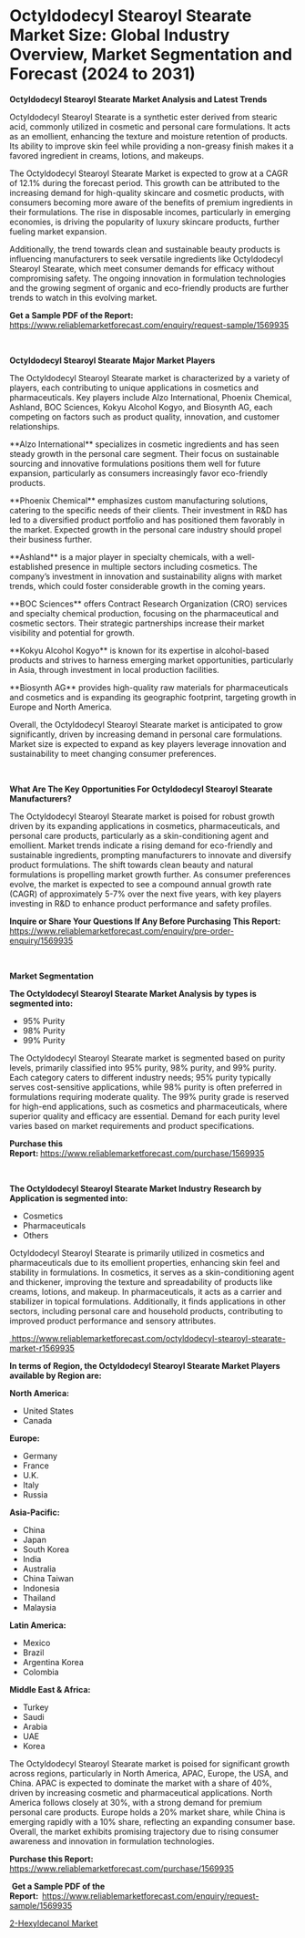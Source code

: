 <p><h1>Octyldodecyl Stearoyl Stearate Market Size: Global Industry Overview, Market Segmentation and Forecast (2024 to 2031)</h1></p><p><strong>Octyldodecyl Stearoyl Stearate Market Analysis and Latest Trends</strong></p>
<p><p>Octyldodecyl Stearoyl Stearate is a synthetic ester derived from stearic acid, commonly utilized in cosmetic and personal care formulations. It acts as an emollient, enhancing the texture and moisture retention of products. Its ability to improve skin feel while providing a non-greasy finish makes it a favored ingredient in creams, lotions, and makeups.</p><p>The Octyldodecyl Stearoyl Stearate Market is expected to grow at a CAGR of 12.1% during the forecast period. This growth can be attributed to the increasing demand for high-quality skincare and cosmetic products, with consumers becoming more aware of the benefits of premium ingredients in their formulations. The rise in disposable incomes, particularly in emerging economies, is driving the popularity of luxury skincare products, further fueling market expansion.</p><p>Additionally, the trend towards clean and sustainable beauty products is influencing manufacturers to seek versatile ingredients like Octyldodecyl Stearoyl Stearate, which meet consumer demands for efficacy without compromising safety. The ongoing innovation in formulation technologies and the growing segment of organic and eco-friendly products are further trends to watch in this evolving market.</p></p>
<p><strong>Get a Sample PDF of the Report:&nbsp;</strong> <a href="https://www.reliablemarketforecast.com/enquiry/request-sample/1569935?utm_campaign=1893&utm_medium=2&utm_source=Github&utm_content=ia&utm_term=29122024&utm_id=octyldodecyl-stearoyl-stearate">https://www.reliablemarketforecast.com/enquiry/request-sample/1569935</a></p>
<p>&nbsp;</p>
<p><strong>Octyldodecyl Stearoyl Stearate Major Market Players</strong></p>
<p><p>The Octyldodecyl Stearoyl Stearate market is characterized by a variety of players, each contributing to unique applications in cosmetics and pharmaceuticals. Key players include Alzo International, Phoenix Chemical, Ashland, BOC Sciences, Kokyu Alcohol Kogyo, and Biosynth AG, each competing on factors such as product quality, innovation, and customer relationships.</p><p>**Alzo International** specializes in cosmetic ingredients and has seen steady growth in the personal care segment. Their focus on sustainable sourcing and innovative formulations positions them well for future expansion, particularly as consumers increasingly favor eco-friendly products.</p><p>**Phoenix Chemical** emphasizes custom manufacturing solutions, catering to the specific needs of their clients. Their investment in R&D has led to a diversified product portfolio and has positioned them favorably in the market. Expected growth in the personal care industry should propel their business further.</p><p>**Ashland** is a major player in specialty chemicals, with a well-established presence in multiple sectors including cosmetics. The company’s investment in innovation and sustainability aligns with market trends, which could foster considerable growth in the coming years.</p><p>**BOC Sciences** offers Contract Research Organization (CRO) services and specialty chemical production, focusing on the pharmaceutical and cosmetic sectors. Their strategic partnerships increase their market visibility and potential for growth.</p><p>**Kokyu Alcohol Kogyo** is known for its expertise in alcohol-based products and strives to harness emerging market opportunities, particularly in Asia, through investment in local production facilities.</p><p>**Biosynth AG** provides high-quality raw materials for pharmaceuticals and cosmetics and is expanding its geographic footprint, targeting growth in Europe and North America.</p><p>Overall, the Octyldodecyl Stearoyl Stearate market is anticipated to grow significantly, driven by increasing demand in personal care formulations. Market size is expected to expand as key players leverage innovation and sustainability to meet changing consumer preferences.</p></p>
<p>&nbsp;</p>
<p><strong>What Are The Key Opportunities For Octyldodecyl Stearoyl Stearate Manufacturers?</strong></p>
<p><p>The Octyldodecyl Stearoyl Stearate market is poised for robust growth driven by its expanding applications in cosmetics, pharmaceuticals, and personal care products, particularly as a skin-conditioning agent and emollient. Market trends indicate a rising demand for eco-friendly and sustainable ingredients, prompting manufacturers to innovate and diversify product formulations. The shift towards clean beauty and natural formulations is propelling market growth further. As consumer preferences evolve, the market is expected to see a compound annual growth rate (CAGR) of approximately 5-7% over the next five years, with key players investing in R&D to enhance product performance and safety profiles.</p></p>
<p><strong>Inquire or Share Your Questions If Any Before Purchasing This Report:</strong> <a href="https://www.reliablemarketforecast.com/enquiry/pre-order-enquiry/1569935?utm_campaign=1893&utm_medium=2&utm_source=Github&utm_content=ia&utm_term=29122024&utm_id=octyldodecyl-stearoyl-stearate">https://www.reliablemarketforecast.com/enquiry/pre-order-enquiry/1569935</a></p>
<p>&nbsp;</p>
<p><strong>Market Segmentation</strong></p>
<p><strong>The Octyldodecyl Stearoyl Stearate Market Analysis by types is segmented into:</strong></p>
<p><ul><li>95% Purity</li><li>98% Purity</li><li>99% Purity</li></ul></p>
<p><p>The Octyldodecyl Stearoyl Stearate market is segmented based on purity levels, primarily classified into 95% purity, 98% purity, and 99% purity. Each category caters to different industry needs; 95% purity typically serves cost-sensitive applications, while 98% purity is often preferred in formulations requiring moderate quality. The 99% purity grade is reserved for high-end applications, such as cosmetics and pharmaceuticals, where superior quality and efficacy are essential. Demand for each purity level varies based on market requirements and product specifications.</p></p>
<p><strong>Purchase this Report:&nbsp;</strong><a href="https://www.reliablemarketforecast.com/purchase/1569935?utm_campaign=1893&utm_medium=2&utm_source=Github&utm_content=ia&utm_term=29122024&utm_id=octyldodecyl-stearoyl-stearate">https://www.reliablemarketforecast.com/purchase/1569935</a></p>
<p>&nbsp;</p>
<p><strong>The Octyldodecyl Stearoyl Stearate Market Industry Research by Application is segmented into:</strong></p>
<p><ul><li>Cosmetics</li><li>Pharmaceuticals</li><li>Others</li></ul></p>
<p><p>Octyldodecyl Stearoyl Stearate is primarily utilized in cosmetics and pharmaceuticals due to its emollient properties, enhancing skin feel and stability in formulations. In cosmetics, it serves as a skin-conditioning agent and thickener, improving the texture and spreadability of products like creams, lotions, and makeup. In pharmaceuticals, it acts as a carrier and stabilizer in topical formulations. Additionally, it finds applications in other sectors, including personal care and household products, contributing to improved product performance and sensory attributes.</p></p>
<p><a href="https://www.reliablemarketforecast.com/octyldodecyl-stearoyl-stearate-market-r1569935?utm_campaign=1893&utm_medium=2&utm_source=Github&utm_content=ia&utm_term=29122024&utm_id=octyldodecyl-stearoyl-stearate">&nbsp;https://www.reliablemarketforecast.com/octyldodecyl-stearoyl-stearate-market-r1569935</a></p>
<p><strong>In terms of Region, the Octyldodecyl Stearoyl Stearate Market Players available by Region are:</strong></p>
<p>
    <p> <strong> North America: </strong>
        <ul>
            <li>United States</li>
            <li>Canada</li>
        </ul>
        </p> 
    <p> <strong> Europe: </strong>
        <ul>
            <li>Germany</li>
            <li>France</li>
            <li>U.K.</li>
            <li>Italy</li>
            <li>Russia</li>
        </ul>
        </p> 
    <p> <strong> Asia-Pacific: </strong>
        <ul>
            <li>China</li>
            <li>Japan</li>
            <li>South Korea</li>
            <li>India</li>
            <li>Australia</li>
            <li>China Taiwan</li>
            <li>Indonesia</li>
            <li>Thailand</li>
            <li>Malaysia</li>
        </ul>
        </p> 
    <p> <strong> Latin America: </strong>
        <ul>
            <li>Mexico</li>
            <li>Brazil</li>
            <li>Argentina Korea</li>
            <li>Colombia</li>
        </ul>
        </p> 
    <p> <strong> Middle East & Africa: </strong>
        <ul>
            <li>Turkey</li>
            <li>Saudi</li>
            <li>Arabia</li>
            <li>UAE</li>
            <li>Korea</li>
        </ul>
    </p>
    </p>
<p><p>The Octyldodecyl Stearoyl Stearate market is poised for significant growth across regions, particularly in North America, APAC, Europe, the USA, and China. APAC is expected to dominate the market with a share of 40%, driven by increasing cosmetic and pharmaceutical applications. North America follows closely at 30%, with a strong demand for premium personal care products. Europe holds a 20% market share, while China is emerging rapidly with a 10% share, reflecting an expanding consumer base. Overall, the market exhibits promising trajectory due to rising consumer awareness and innovation in formulation technologies.</p></p>
<p><strong>Purchase this Report: </strong><a href="https://www.reliablemarketforecast.com/purchase/1569935?utm_campaign=1893&utm_medium=2&utm_source=Github&utm_content=ia&utm_term=29122024&utm_id=octyldodecyl-stearoyl-stearate">https://www.reliablemarketforecast.com/purchase/1569935</a></p>
<p>&nbsp;<strong>Get a Sample PDF of the Report:&nbsp;&nbsp;</strong><a href="https://www.reliablemarketforecast.com/enquiry/request-sample/1569935?utm_campaign=1893&utm_medium=2&utm_source=Github&utm_content=ia&utm_term=29122024&utm_id=octyldodecyl-stearoyl-stearate">https://www.reliablemarketforecast.com/enquiry/request-sample/1569935</a></p>
<p><strong></strong></p>
<p><p><a href="https://github.com/PeterParrish5/Market-Research-Report-List-7/blob/main/2-hexyldecanol-market.md?utm_campaign=1893&utm_medium=2&utm_source=Github&utm_content=ia&utm_term=29122024&utm_id=octyldodecyl-stearoyl-stearate">2-Hexyldecanol Market</a></p></p>